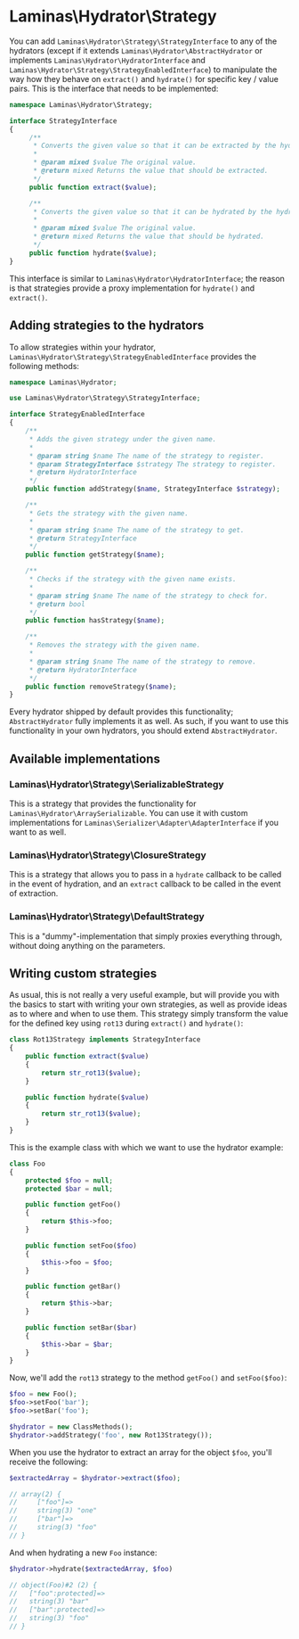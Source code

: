 # Laminas\\Hydrator\\Strategy

You can add `Laminas\Hydrator\Strategy\StrategyInterface` to any of the hydrators
(except if it extends `Laminas\Hydrator\AbstractHydrator` or implements
`Laminas\Hydrator\HydratorInterface` and `Laminas\Hydrator\Strategy\StrategyEnabledInterface`)
to manipulate the way how they behave on `extract()` and `hydrate()` for
specific key / value pairs. This is the interface that needs to be implemented:

```php
namespace Laminas\Hydrator\Strategy;

interface StrategyInterface
{
     /**
      * Converts the given value so that it can be extracted by the hydrator.
      *
      * @param mixed $value The original value.
      * @return mixed Returns the value that should be extracted.
      */
     public function extract($value);

     /**
      * Converts the given value so that it can be hydrated by the hydrator.
      *
      * @param mixed $value The original value.
      * @return mixed Returns the value that should be hydrated.
      */
     public function hydrate($value);
}
```

This interface is similar to `Laminas\Hydrator\HydratorInterface`; the reason
is that strategies provide a proxy implementation for `hydrate()` and `extract()`.

## Adding strategies to the hydrators

To allow strategies within your hydrator, `Laminas\Hydrator\Strategy\StrategyEnabledInterface`
provides the following methods:

```php
namespace Laminas\Hydrator;

use Laminas\Hydrator\Strategy\StrategyInterface;

interface StrategyEnabledInterface
{
    /**
     * Adds the given strategy under the given name.
     *
     * @param string $name The name of the strategy to register.
     * @param StrategyInterface $strategy The strategy to register.
     * @return HydratorInterface
     */
    public function addStrategy($name, StrategyInterface $strategy);

    /**
     * Gets the strategy with the given name.
     *
     * @param string $name The name of the strategy to get.
     * @return StrategyInterface
     */
    public function getStrategy($name);

    /**
     * Checks if the strategy with the given name exists.
     *
     * @param string $name The name of the strategy to check for.
     * @return bool
     */
    public function hasStrategy($name);

    /**
     * Removes the strategy with the given name.
     *
     * @param string $name The name of the strategy to remove.
     * @return HydratorInterface
     */
    public function removeStrategy($name);
}
```

Every hydrator shipped by default provides this functionality;
`AbstractHydrator` fully implements it as well. As such, if you want to use this
functionality in your own hydrators, you should extend `AbstractHydrator`.

## Available implementations

### Laminas\\Hydrator\\Strategy\\SerializableStrategy

This is a strategy that provides the functionality for
`Laminas\Hydrator\ArraySerializable`.  You can use it with custom implementations
for `Laminas\Serializer\Adapter\AdapterInterface` if you want to as well.

### Laminas\\Hydrator\\Strategy\\ClosureStrategy

This is a strategy that allows you to pass in a `hydrate` callback to be called
in the event of hydration, and an `extract` callback to be called in the event
of extraction.

### Laminas\\Hydrator\\Strategy\\DefaultStrategy

This is a "dummy"-implementation that simply proxies everything through, without
doing anything on the parameters.

## Writing custom strategies

As usual, this is not really a very useful example, but will provide you with
the basics to start with writing your own strategies, as well as provide ideas
as to where and when to use them. This strategy simply transform the value for
the defined key using `rot13` during `extract()` and `hydrate()`:

```php
class Rot13Strategy implements StrategyInterface
{
    public function extract($value)
    {
        return str_rot13($value);
    }

    public function hydrate($value)
    {
        return str_rot13($value);
    }
}
```

This is the example class with which we want to use the hydrator example:

```php
class Foo
{
    protected $foo = null;
    protected $bar = null;

    public function getFoo()
    {
        return $this->foo;
    }

    public function setFoo($foo)
    {
        $this->foo = $foo;
    }

    public function getBar()
    {
        return $this->bar;
    }

    public function setBar($bar)
    {
        $this->bar = $bar;
    }
}
```

Now, we'll add the `rot13` strategy to the method `getFoo()` and `setFoo($foo)`:

```php
$foo = new Foo();
$foo->setFoo('bar');
$foo->setBar('foo');

$hydrator = new ClassMethods();
$hydrator->addStrategy('foo', new Rot13Strategy());
```

When you use the hydrator to extract an array for the object `$foo`, you'll
receive the following:

```php
$extractedArray = $hydrator->extract($foo);

// array(2) {
//     ["foo"]=>
//     string(3) "one"
//     ["bar"]=>
//     string(3) "foo"
// }
```

And when hydrating a new `Foo` instance:

```php
$hydrator->hydrate($extractedArray, $foo)

// object(Foo)#2 (2) {
//   ["foo":protected]=>
//   string(3) "bar"
//   ["bar":protected]=>
//   string(3) "foo"
// }
```
